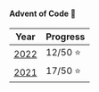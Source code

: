 #### Advent of Code :santa:


| Year                   | Progress     |      
|------------------------|--------------|
| [2022](2022/readme.md) | 12/50 :star: |
| [2021](2021/readme.md) | 17/50 :star: |